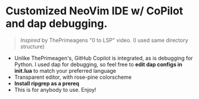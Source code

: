 # Customized NeoVim IDE w/ CoPilot and dap debugging.
> *Inspired* by ThePrimeagens "0 to LSP" video. (I used same directory structure)

* Unlike ThePrimeagen's, GitHub Copilot is integrated, as is debugging for Python. I used dap for debugging, so feel free to **edit dap configs in init.lua** to match your preferred language
* Transparent editor, with rose-pine colorscheme 
* **Install ripgrep as a prereq**
* This is for anybody to use. Enjoy!
